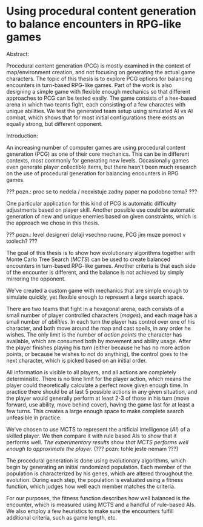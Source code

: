 # Using procedural content generation to balance encounters in RPG-like games

Abstract:

Procedural content generation (PCG) is mostly examined in the context of map/environment creation, and not focusing on generating the actual game characters. The topic of this thesis is to explore PCG options for balancing encounters in turn-based RPG-like games. Part of the work is also designing a simple game with flexible enough mechanics so that different approaches to PCG can be tested easily. The game consists of a hex-based arena in which two teams fight, each consisting of a few charactes with unique abilities. We test the generated team setup using simulated AI vs AI combat, which shows that for most initial configurations there exists an equally strong, but different opponent.

Introduction:

An increasing number of computer games are using procedural content generation (PCG) as one of their core mechanics. This can be in different contexts, most commonly for generating new levels. Occasionally games even generate player collectible items, but there hasn't been much research on the use of procedural generation for balancing encounters in RPG games.

??? pozn.: proc se to nedela / neexistuje zadny paper na podobne tema? ???

One particular application for this kind of PCG is automatic difficulty adjustments based on player skill. Another possible use could be automatic generation of new and unique enemies based on given constraints, which is the approach we chose in this thesis.

??? pozn.: level designeri delaji vsechno rucne, PCG jim muze pomoct v toolech? ???

The goal of this thesis is to show how evolutionary algorithms together with Monte Carlo Tree Search (*MCTS*) can be used to create balanced encounters in turn-based RPG-like games. Another criteria is that each side of the encounter is different, and the balance is not achieved by simply mirroring the opponent.

We've created a custom game with mechanics that are simple enough to simulate quickly, yet flexible enough to represent a large search space.

There are two teams that fight in a hexagonal arena, each consists of a small number of player controlled characters (*mages*), and each mage has a small number of *abilities*. In each turn the player has control over one of his character, and both move around the map and cast spells, in any order he wishes. The only limit is the number of *action points* the character has available, which are consumed both by movement and ability usage. After the player finishes playing his *turn* (either because he has no more action points, or because he wishes to not do anything), the control goes to the next character, which is picked based on an initial order.

All information is visible to all players, and all actions are completely deterministic. There is no time limit for the player action, which means the player could theoretically calculate a perfect move given enough time. In practice there should be at last 5 possible actions in any given situation, and the player would generally perform at least 2-3 of those in his turn (move forward, use ability, move behind cover), having the game last for at least a few turns. This creates a large enough space to make complete search unfeasible in practice.

We've chosen to use MCTS to represent the artificial intelligence (*AI*) of a skilled player. We then compare it with rule based AIs to show that it performs well. *The experimentary results show that MCTS performs well enough to approximate the player.* (??? pozn: tohle jeste nemam ???)

The procedural generation is done using evolutionary algorithms, which begin by generating an initial randomized population. Each member of the population is characterized by his genes, which are altered throughout the evolution. During each step, the population is evaluated using a fitness function, which judges how well each member matches the criteria.

For our purposes, the fitness function describes how well balanced is the encounter, which is measured using MCTS and a handful of rule-based AIs. We also employ a few heuristics to make sure the encounters fulfill additional criteria, such as game length, etc.

